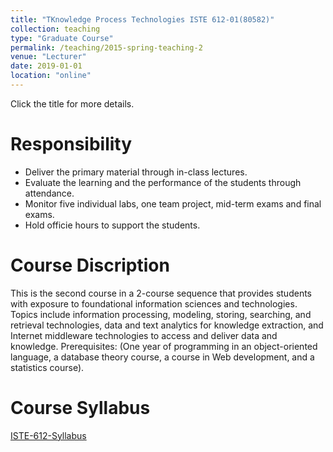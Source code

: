 ```yaml
---
title: "TKnowledge Process Technologies ISTE 612-01(80582)"
collection: teaching
type: "Graduate Course"
permalink: /teaching/2015-spring-teaching-2
venue: "Lecturer"
date: 2019-01-01
location: "online"
---
```

Click the title for more details.

Responsibility
======
* Deliver the primary material through in-class lectures.
* Evaluate the learning and the performance of the students through attendance.
* Monitor five individual labs, one team project, mid-term exams and final exams. 
* Hold officie hours to support the students.

Course Discription
======
This is the second course in a 2-course sequence that provides students with exposure to
foundational information sciences and technologies. Topics include information processing,
modeling, storing, searching, and retrieval technologies, data and text analytics for knowledge
extraction, and Internet middleware technologies to access and deliver data and
knowledge. Prerequisites: (One year of programming in an object-oriented language, a
database theory course, a course in Web development, and a statistics course). 

Course Syllabus
======
[ISTE-612-Syllabus](/files/612.doc)
